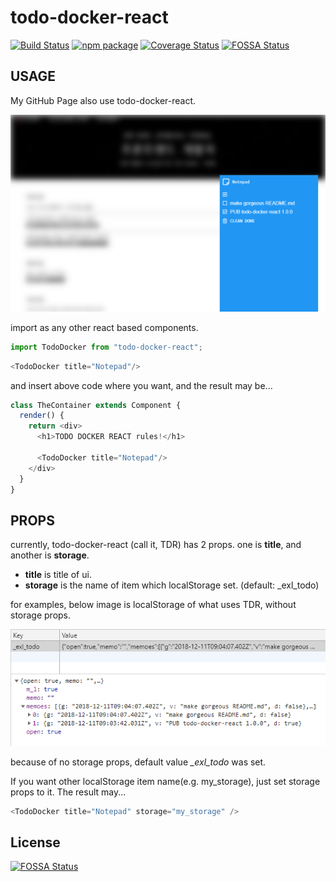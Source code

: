 # todo-docker-react

[![Build Status](https://travis-ci.org/exilee20c/todo-docker-react.svg?branch=master)](https://travis-ci.org/exilee20c/todo-docker-react)
[![npm package][npm-badge]][npm]
[![Coverage Status](https://coveralls.io/repos/github/exilee20c/todo-docker-react/badge.svg?branch=master)](https://coveralls.io/github/exilee20c/todo-docker-react?branch=master)
[![FOSSA Status](https://app.fossa.io/api/projects/git%2Bgithub.com%2Fexilee20c%2Ftodo-docker-react.svg?type=shield)](https://app.fossa.io/projects/git%2Bgithub.com%2Fexilee20c%2Ftodo-docker-react?ref=badge_shield)

## USAGE 

My GitHub Page also use todo-docker-react.

![My GitHub Page](https://raw.githubusercontent.com/exilee20c/todo-docker-react/master/public/todo-docker-react.png)

import as any other react based components.

```javascript
import TodoDocker from "todo-docker-react";
```

```javascript
<TodoDocker title="Notepad"/>
```

and insert above code where you want, and the result may be...

```javascript
class TheContainer extends Component {
  render() {
    return <div>
      <h1>TODO DOCKER REACT rules!</h1>

      <TodoDocker title="Notepad"/>
    </div>
  }
}
```

## PROPS

currently, todo-docker-react (call it, TDR) has 2 props. one is **title**, and another is **storage**.

* **title** is title of ui.
* **storage** is the name of item which localStorage set. (default: _exl_todo)

for examples, below image is localStorage of what uses TDR, without storage props.

![LocalStorage](https://raw.githubusercontent.com/exilee20c/todo-docker-react/master/public/todo-docker-react-ls.png)

because of no storage props, default value *_exl_todo* was set.

If you want other localStorage item name(e.g. my_storage), just set storage props to it. The result may...

```javascript
<TodoDocker title="Notepad" storage="my_storage" />
```

[npm-badge]: https://img.shields.io/npm/v/npm-package.png?style=flat-square
[npm]: https://www.npmjs.org/package/npm-package

## License
[![FOSSA Status](https://app.fossa.io/api/projects/git%2Bgithub.com%2Fexilee20c%2Ftodo-docker-react.svg?type=large)](https://app.fossa.io/projects/git%2Bgithub.com%2Fexilee20c%2Ftodo-docker-react?ref=badge_large)